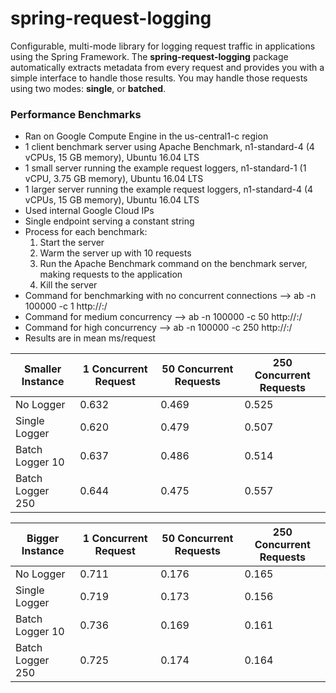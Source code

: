 # spring-request-logging
Configurable, multi-mode library for logging request traffic in applications using the Spring Framework.  The **spring-request-logging** package automatically extracts metadata from every request and provides you with a simple interface to handle those results.  You may handle those requests using two modes: **single**, or **batched**.

### Performance Benchmarks

* Ran on Google Compute Engine in the us-central1-c region
* 1 client benchmark server using Apache Benchmark, n1-standard-4 (4 vCPUs, 15 GB memory), Ubuntu 16.04 LTS
* 1 small server running the example request loggers, n1-standard-1 (1 vCPU, 3.75 GB memory), Ubuntu 16.04 LTS
* 1 larger server running the example request loggers, n1-standard-4 (4 vCPUs, 15 GB memory), Ubuntu 16.04 LTS
* Used internal Google Cloud IPs
* Single endpoint serving a constant string
* Process for each benchmark:
    1. Start the server
    2. Warm the server up with 10 requests
    3. Run the Apache Benchmark command on the benchmark server, making requests to the application
    4. Kill the server
* Command for benchmarking with no concurrent connections --> ab -n 100000 -c 1 http://<ip>:<port>/
* Command for medium concurrency --> ab -n 100000 -c 50 http://<ip>:<port>/
* Command for high concurrency --> ab -n 100000 -c 250 http://<ip>:<port>/
* Results are in mean ms/request

| Smaller Instance | 1 Concurrent Request | 50 Concurrent Requests | 250 Concurrent Requests |
| ---------------- | -------------------- | ---------------------- | ----------------------- |
| No Logger        | 0.632                | 0.469                  | 0.525                   |
| Single Logger    | 0.620                | 0.479                  | 0.507                   |
| Batch Logger 10  | 0.637                | 0.486                  | 0.514                   |
| Batch Logger 250 | 0.644                | 0.475                  | 0.557                   |

| Bigger Instance  | 1 Concurrent Request | 50 Concurrent Requests | 250 Concurrent Requests |
| ---------------- | -------------------- | ---------------------- | ----------------------- |
| No Logger        | 0.711                | 0.176                  | 0.165                   |
| Single Logger    | 0.719                | 0.173                  | 0.156                   |
| Batch Logger 10  | 0.736                | 0.169                  | 0.161                   |
| Batch Logger 250 | 0.725                | 0.174                  | 0.164                   |
